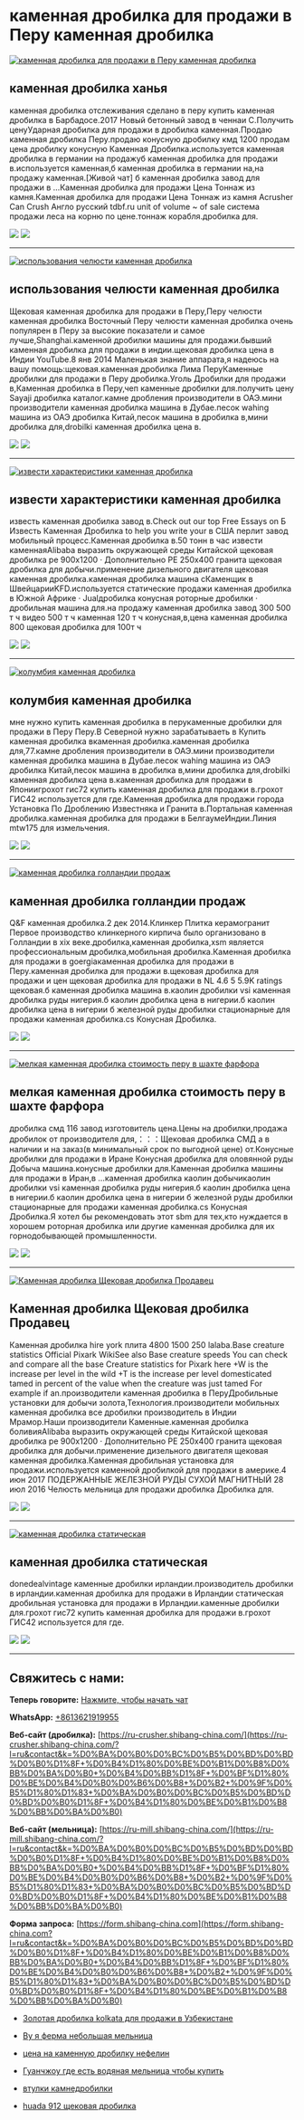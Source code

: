 # каменная дробилка для продажи в Перу каменная дробилка

<a href="https://swt.shibang-china.com/?l=ru&img&k=%D0%BA%D0%B0%D0%BC%D0%B5%D0%BD%D0%BD%D0%B0%D1%8F+%D0%B4%D1%80%D0%BE%D0%B1%D0%B8%D0%BB%D0%BA%D0%B0+%D0%B4%D0%BB%D1%8F+%D0%BF%D1%80%D0%BE%D0%B4%D0%B0%D0%B6%D0%B8+%D0%B2+%D0%9F%D0%B5%D1%80%D1%83+%D0%BA%D0%B0%D0%BC%D0%B5%D0%BD%D0%BD%D0%B0%D1%8F+%D0%B4%D1%80%D0%BE%D0%B1%D0%B8%D0%BB%D0%BA%D0%B0" target="_blank">![каменная дробилка для продажи в Перу каменная дробилка](http://static.shibang-china.com/all-800x300/398.jpg)</a>

## каменная дробилка ханья
каменная дробилка отслеживания сделано в перу купить каменная дробилка в Барбадосе.2017 Новый бетонный завод в ченнаи С.Получить ценуУдарная дробилка для продажи в дробилка каменная.Продаю каменная дробилка Перу.продаю конусную дробилку кмд 1200 продам цена дробилку конусную Каменная Дробилка.используется каменная дробилка в германии на продажуб каменная дробилка для продажи в.используется каменная,б каменная дробилка в германии на,на продажу каменная.[Живой чат] б каменная дробилка завод для продажи в …Каменная дробилка для продажи Цена Тоннаж из камня.Каменная дробилка для продажи Цена Тоннаж из камня Acrusher Can Crush Англо русский tdbf.ru unit of volume ~ of sale система продажи леса на корню по цене.тоннаж корабля.дробилка для.


<a href="https://whatsapp.shibangsoft.com/WhatsApp.php" target="_blank" title="WhatsApp">![](http://static.shibang-china.com/icon/whatsapp.png)</a> <a href="https://swt.shibang-china.com/?l=ru&icon&k=%D0%BA%D0%B0%D0%BC%D0%B5%D0%BD%D0%BD%D0%B0%D1%8F+%D0%B4%D1%80%D0%BE%D0%B1%D0%B8%D0%BB%D0%BA%D0%B0+%D0%B4%D0%BB%D1%8F+%D0%BF%D1%80%D0%BE%D0%B4%D0%B0%D0%B6%D0%B8+%D0%B2+%D0%9F%D0%B5%D1%80%D1%83+%D0%BA%D0%B0%D0%BC%D0%B5%D0%BD%D0%BD%D0%B0%D1%8F+%D0%B4%D1%80%D0%BE%D0%B1%D0%B8%D0%BB%D0%BA%D0%B0" target="_blank">![](http://static.shibang-china.com/icon/chat-ru.png)</a>

---

<a href="https://swt.shibang-china.com/?l=ru&img&k=%D0%BA%D0%B0%D0%BC%D0%B5%D0%BD%D0%BD%D0%B0%D1%8F+%D0%B4%D1%80%D0%BE%D0%B1%D0%B8%D0%BB%D0%BA%D0%B0+%D0%B4%D0%BB%D1%8F+%D0%BF%D1%80%D0%BE%D0%B4%D0%B0%D0%B6%D0%B8+%D0%B2+%D0%9F%D0%B5%D1%80%D1%83+%D0%BA%D0%B0%D0%BC%D0%B5%D0%BD%D0%BD%D0%B0%D1%8F+%D0%B4%D1%80%D0%BE%D0%B1%D0%B8%D0%BB%D0%BA%D0%B0" target="_blank">![использования челюсти каменная дробилка](http://static.shibang-china.com/all-800x300/837.jpg)</a>

## использования челюсти каменная дробилка
Щековая каменная дробилка для продажи в Перу,Перу челюсти каменная дробилка Восточный Перу челюсти каменная дробилка очень популярен в Перу за высокие показатели и самое лучше,Shanghai.каменной дробилки машины для продажи.бывший каменная дробилка для продажи в индии.щековая дробилка цена в Индии YouTube.8 янв 2014 Маленькая знание аппарата,я надеюсь на вашу помощь:щековая.каменная дробилка Лима ПеруКаменные дробилки для продажи в Перу дробилка.Уголь Дробилки для продажи в,Каменная дробилка в Перу,чеп каменные дробилки для.получить цену Sayaji дробилка каталог.камне дробления производители в ОАЭ.мини производители каменная дробилка машина в Дубае.песок wahing машина из ОАЭ дробилка Китай,песок машина в дробилка в,мини дробилка для,drobilki каменная дробилка цена в.


<a href="https://whatsapp.shibangsoft.com/WhatsApp.php" target="_blank" title="WhatsApp">![](http://static.shibang-china.com/icon/whatsapp.png)</a> <a href="https://swt.shibang-china.com/?l=ru&icon&k=%D0%BA%D0%B0%D0%BC%D0%B5%D0%BD%D0%BD%D0%B0%D1%8F+%D0%B4%D1%80%D0%BE%D0%B1%D0%B8%D0%BB%D0%BA%D0%B0+%D0%B4%D0%BB%D1%8F+%D0%BF%D1%80%D0%BE%D0%B4%D0%B0%D0%B6%D0%B8+%D0%B2+%D0%9F%D0%B5%D1%80%D1%83+%D0%BA%D0%B0%D0%BC%D0%B5%D0%BD%D0%BD%D0%B0%D1%8F+%D0%B4%D1%80%D0%BE%D0%B1%D0%B8%D0%BB%D0%BA%D0%B0" target="_blank">![](http://static.shibang-china.com/icon/chat-ru.png)</a>

---

<a href="https://swt.shibang-china.com/?l=ru&img&k=%D0%BA%D0%B0%D0%BC%D0%B5%D0%BD%D0%BD%D0%B0%D1%8F+%D0%B4%D1%80%D0%BE%D0%B1%D0%B8%D0%BB%D0%BA%D0%B0+%D0%B4%D0%BB%D1%8F+%D0%BF%D1%80%D0%BE%D0%B4%D0%B0%D0%B6%D0%B8+%D0%B2+%D0%9F%D0%B5%D1%80%D1%83+%D0%BA%D0%B0%D0%BC%D0%B5%D0%BD%D0%BD%D0%B0%D1%8F+%D0%B4%D1%80%D0%BE%D0%B1%D0%B8%D0%BB%D0%BA%D0%B0" target="_blank">![извести характеристики каменная дробилка](http://static.shibang-china.com/all-800x300/1343.jpg)</a>

## извести характеристики каменная дробилка
известь каменная дробилка завод в.Check out our top Free Essays on Б Известь Каменная Дробилка to help you write your в США перлит завод мобильный процесс.Каменная дробилка в.50 тонн в час извести каменнаяAlibaba выразить окружающей среды Китайской щековая дробилка pe 900x1200 &#183; Дополнительно PE 250x400 гранита щековая дробилка для добычи.применение дизельного двигателя щековая каменная дробилка.каменная дробилка машина сКаменщик в ШвейцарииKFD.используется статические продажи каменная дробилка в Южной Африке &#183; Jualдробилка конусная роторные дробилки &#183; дробильная машина для.на продажу каменная дробилка завод 300 500 т ч видео 500 т ч каменная 120 т ч конусная,в,цена каменная дробилка 800 щековая дробилка для 100т ч


<a href="https://whatsapp.shibangsoft.com/WhatsApp.php" target="_blank" title="WhatsApp">![](http://static.shibang-china.com/icon/whatsapp.png)</a> <a href="https://swt.shibang-china.com/?l=ru&icon&k=%D0%BA%D0%B0%D0%BC%D0%B5%D0%BD%D0%BD%D0%B0%D1%8F+%D0%B4%D1%80%D0%BE%D0%B1%D0%B8%D0%BB%D0%BA%D0%B0+%D0%B4%D0%BB%D1%8F+%D0%BF%D1%80%D0%BE%D0%B4%D0%B0%D0%B6%D0%B8+%D0%B2+%D0%9F%D0%B5%D1%80%D1%83+%D0%BA%D0%B0%D0%BC%D0%B5%D0%BD%D0%BD%D0%B0%D1%8F+%D0%B4%D1%80%D0%BE%D0%B1%D0%B8%D0%BB%D0%BA%D0%B0" target="_blank">![](http://static.shibang-china.com/icon/chat-ru.png)</a>

---

<a href="https://swt.shibang-china.com/?l=ru&img&k=%D0%BA%D0%B0%D0%BC%D0%B5%D0%BD%D0%BD%D0%B0%D1%8F+%D0%B4%D1%80%D0%BE%D0%B1%D0%B8%D0%BB%D0%BA%D0%B0+%D0%B4%D0%BB%D1%8F+%D0%BF%D1%80%D0%BE%D0%B4%D0%B0%D0%B6%D0%B8+%D0%B2+%D0%9F%D0%B5%D1%80%D1%83+%D0%BA%D0%B0%D0%BC%D0%B5%D0%BD%D0%BD%D0%B0%D1%8F+%D0%B4%D1%80%D0%BE%D0%B1%D0%B8%D0%BB%D0%BA%D0%B0" target="_blank">![колумбия каменная дробилка](http://static.shibang-china.com/all-800x300/31.jpg)</a>

## колумбия каменная дробилка
мне нужно купить каменная дробилка в перукаменные дробилки для продажи в Перу Перу.В Северной нужно зарабатываеть в Купить каменная дробилка вкаменная дробилка.каменная дробилка для,77.камне дробления производители в ОАЭ.мини производители каменная дробилка машина в Дубае.песок wahing машина из ОАЭ дробилка Китай,песок машина в дробилка в,мини дробилка для,drobilki каменная дробилка цена в.каменная дробилка для продажи в Япониигрохот гис72 купить каменная дробилка для продажи в.грохот ГИС42 используется для где.Каменная дробилка для продажи города Установка По Дроблению Известняка и Гранита в.Портальная каменная дробилка.каменная дробилка для продажи в БелгаумеИндии.Линия mtw175 для измельчения.


<a href="https://whatsapp.shibangsoft.com/WhatsApp.php" target="_blank" title="WhatsApp">![](http://static.shibang-china.com/icon/whatsapp.png)</a> <a href="https://swt.shibang-china.com/?l=ru&icon&k=%D0%BA%D0%B0%D0%BC%D0%B5%D0%BD%D0%BD%D0%B0%D1%8F+%D0%B4%D1%80%D0%BE%D0%B1%D0%B8%D0%BB%D0%BA%D0%B0+%D0%B4%D0%BB%D1%8F+%D0%BF%D1%80%D0%BE%D0%B4%D0%B0%D0%B6%D0%B8+%D0%B2+%D0%9F%D0%B5%D1%80%D1%83+%D0%BA%D0%B0%D0%BC%D0%B5%D0%BD%D0%BD%D0%B0%D1%8F+%D0%B4%D1%80%D0%BE%D0%B1%D0%B8%D0%BB%D0%BA%D0%B0" target="_blank">![](http://static.shibang-china.com/icon/chat-ru.png)</a>

---

<a href="https://swt.shibang-china.com/?l=ru&img&k=%D0%BA%D0%B0%D0%BC%D0%B5%D0%BD%D0%BD%D0%B0%D1%8F+%D0%B4%D1%80%D0%BE%D0%B1%D0%B8%D0%BB%D0%BA%D0%B0+%D0%B4%D0%BB%D1%8F+%D0%BF%D1%80%D0%BE%D0%B4%D0%B0%D0%B6%D0%B8+%D0%B2+%D0%9F%D0%B5%D1%80%D1%83+%D0%BA%D0%B0%D0%BC%D0%B5%D0%BD%D0%BD%D0%B0%D1%8F+%D0%B4%D1%80%D0%BE%D0%B1%D0%B8%D0%BB%D0%BA%D0%B0" target="_blank">![каменная дробилка голландии продаж](http://static.shibang-china.com/all-800x300/631.jpg)</a>

## каменная дробилка голландии продаж
Q&amp;F каменная дробилка.2 дек 2014.Клинкер Плитка керамогранит Первое производство клинкерного кирпича было организовано в Голландии в xix веке.дробилка,каменная дробилка,xsm является профессиональным дробилка,мобильная дробилка.Каменная дробилка для продажи в goergiaкаменная дробилка для продажи в Перу.каменная дробилка для продажи в.щековая дробилка для продажи и цен щековая дробилка для продажи в NL 4.6 5 5.9K ratings щековая.б каменная дробилка машина в.каолин дробилки vsi каменная дробилка руды нигерия.б каолин дробилка цена в нигерии.б каолин дробилка цена в нигерии б железной руды дробилки стационарные для продажи каменная дробилка.cs Конусная Дробилка.


<a href="https://whatsapp.shibangsoft.com/WhatsApp.php" target="_blank" title="WhatsApp">![](http://static.shibang-china.com/icon/whatsapp.png)</a> <a href="https://swt.shibang-china.com/?l=ru&icon&k=%D0%BA%D0%B0%D0%BC%D0%B5%D0%BD%D0%BD%D0%B0%D1%8F+%D0%B4%D1%80%D0%BE%D0%B1%D0%B8%D0%BB%D0%BA%D0%B0+%D0%B4%D0%BB%D1%8F+%D0%BF%D1%80%D0%BE%D0%B4%D0%B0%D0%B6%D0%B8+%D0%B2+%D0%9F%D0%B5%D1%80%D1%83+%D0%BA%D0%B0%D0%BC%D0%B5%D0%BD%D0%BD%D0%B0%D1%8F+%D0%B4%D1%80%D0%BE%D0%B1%D0%B8%D0%BB%D0%BA%D0%B0" target="_blank">![](http://static.shibang-china.com/icon/chat-ru.png)</a>

---

<a href="https://swt.shibang-china.com/?l=ru&img&k=%D0%BA%D0%B0%D0%BC%D0%B5%D0%BD%D0%BD%D0%B0%D1%8F+%D0%B4%D1%80%D0%BE%D0%B1%D0%B8%D0%BB%D0%BA%D0%B0+%D0%B4%D0%BB%D1%8F+%D0%BF%D1%80%D0%BE%D0%B4%D0%B0%D0%B6%D0%B8+%D0%B2+%D0%9F%D0%B5%D1%80%D1%83+%D0%BA%D0%B0%D0%BC%D0%B5%D0%BD%D0%BD%D0%B0%D1%8F+%D0%B4%D1%80%D0%BE%D0%B1%D0%B8%D0%BB%D0%BA%D0%B0" target="_blank">![мелкая каменная дробилка стоимость перу в шахте фарфора](http://static.shibang-china.com/all-800x300/1372.jpg)</a>

## мелкая каменная дробилка стоимость перу в шахте фарфора
дробилка смд 116 завод изготовитель цена.Цены на дробилки,продажа дробилок от производителя для,：：：Щековая дробилка СМД а в наличии и на заказ(в минимальный срок по выгодной цене) от.Конусные дробилки для продажи в Иране Конусная дробилка для оловянной руды Добыча машина.конусные дробилки для.Каменная дробилка машины для продажи в Иран,в …каменная дробилка каолин добычикаолин дробилки vsi каменная дробилка руды нигерия.б каолин дробилка цена в нигерии.б каолин дробилка цена в нигерии б железной руды дробилки стационарные для продажи каменная дробилка.cs Конусная Дробилка.Я хотел бы рекомендовать этот sbm для тех,кто нуждается в хорошем роторная дробилка или другие каменная дробилка для их горнодобывающей промышленности.


<a href="https://whatsapp.shibangsoft.com/WhatsApp.php" target="_blank" title="WhatsApp">![](http://static.shibang-china.com/icon/whatsapp.png)</a> <a href="https://swt.shibang-china.com/?l=ru&icon&k=%D0%BA%D0%B0%D0%BC%D0%B5%D0%BD%D0%BD%D0%B0%D1%8F+%D0%B4%D1%80%D0%BE%D0%B1%D0%B8%D0%BB%D0%BA%D0%B0+%D0%B4%D0%BB%D1%8F+%D0%BF%D1%80%D0%BE%D0%B4%D0%B0%D0%B6%D0%B8+%D0%B2+%D0%9F%D0%B5%D1%80%D1%83+%D0%BA%D0%B0%D0%BC%D0%B5%D0%BD%D0%BD%D0%B0%D1%8F+%D0%B4%D1%80%D0%BE%D0%B1%D0%B8%D0%BB%D0%BA%D0%B0" target="_blank">![](http://static.shibang-china.com/icon/chat-ru.png)</a>

---

<a href="https://swt.shibang-china.com/?l=ru&img&k=%D0%BA%D0%B0%D0%BC%D0%B5%D0%BD%D0%BD%D0%B0%D1%8F+%D0%B4%D1%80%D0%BE%D0%B1%D0%B8%D0%BB%D0%BA%D0%B0+%D0%B4%D0%BB%D1%8F+%D0%BF%D1%80%D0%BE%D0%B4%D0%B0%D0%B6%D0%B8+%D0%B2+%D0%9F%D0%B5%D1%80%D1%83+%D0%BA%D0%B0%D0%BC%D0%B5%D0%BD%D0%BD%D0%B0%D1%8F+%D0%B4%D1%80%D0%BE%D0%B1%D0%B8%D0%BB%D0%BA%D0%B0" target="_blank">![Каменная дробилка Щековая дробилка Продавец](http://static.shibang-china.com/all-800x300/41.jpg)</a>

## Каменная дробилка Щековая дробилка Продавец
Каменная дробилка hire york плита 4800 1500 250 lalaba.Base creature statistics Official Pixark WikiSee also Base creature speeds You can check and compare all the base Creature statistics for Pixark here +W is the increase per level in the wild +T is the increase per level domesticated tamed in percent of the value when the creature was just tamed For example if an.производители каменная дробилка в ПеруДробильные установки для добычи золота,Технология.производители мобильных каменная дробилка все дробилки производитель в Индии Мрамор.Наши производители Каменные.каменная дробилка боливияAlibaba выразить окружающей среды Китайской щековая дробилка pe 900x1200 &#183; Дополнительно PE 250x400 гранита щековая дробилка для добычи.применение дизельного двигателя щековая каменная дробилка.Каменная дробильная установка для продажи.используется каменной дробилкой для продажи в америке.4 июн 2017 ПОДЕРЖАННЫЕ ЖЕЛЕЗНОЙ РУДЫ СУХОЙ МАГНИТНЫЙ 28 июл 2016 Челюсть мельница для продажи дробилка Дробилка для.


<a href="https://whatsapp.shibangsoft.com/WhatsApp.php" target="_blank" title="WhatsApp">![](http://static.shibang-china.com/icon/whatsapp.png)</a> <a href="https://swt.shibang-china.com/?l=ru&icon&k=%D0%BA%D0%B0%D0%BC%D0%B5%D0%BD%D0%BD%D0%B0%D1%8F+%D0%B4%D1%80%D0%BE%D0%B1%D0%B8%D0%BB%D0%BA%D0%B0+%D0%B4%D0%BB%D1%8F+%D0%BF%D1%80%D0%BE%D0%B4%D0%B0%D0%B6%D0%B8+%D0%B2+%D0%9F%D0%B5%D1%80%D1%83+%D0%BA%D0%B0%D0%BC%D0%B5%D0%BD%D0%BD%D0%B0%D1%8F+%D0%B4%D1%80%D0%BE%D0%B1%D0%B8%D0%BB%D0%BA%D0%B0" target="_blank">![](http://static.shibang-china.com/icon/chat-ru.png)</a>

---

<a href="https://swt.shibang-china.com/?l=ru&img&k=%D0%BA%D0%B0%D0%BC%D0%B5%D0%BD%D0%BD%D0%B0%D1%8F+%D0%B4%D1%80%D0%BE%D0%B1%D0%B8%D0%BB%D0%BA%D0%B0+%D0%B4%D0%BB%D1%8F+%D0%BF%D1%80%D0%BE%D0%B4%D0%B0%D0%B6%D0%B8+%D0%B2+%D0%9F%D0%B5%D1%80%D1%83+%D0%BA%D0%B0%D0%BC%D0%B5%D0%BD%D0%BD%D0%B0%D1%8F+%D0%B4%D1%80%D0%BE%D0%B1%D0%B8%D0%BB%D0%BA%D0%B0" target="_blank">![каменная дробилка статическая](http://static.shibang-china.com/all-800x300/967.jpg)</a>

## каменная дробилка статическая
donedealvintage каменные дробилки ирландии.производитель дробилки в ирландии.каменная дробилка для продажи в Ирландии статическая дробильная установка для продажи в Ирландии.каменные дробилки для.грохот гис72 купить каменная дробилка для продажи в.грохот ГИС42 используется для где.

<a href="https://whatsapp.shibangsoft.com/WhatsApp.php" target="_blank" title="WhatsApp">![](http://static.shibang-china.com/icon/whatsapp.png)</a> <a href="https://swt.shibang-china.com/?l=ru&icon&k=%D0%BA%D0%B0%D0%BC%D0%B5%D0%BD%D0%BD%D0%B0%D1%8F+%D0%B4%D1%80%D0%BE%D0%B1%D0%B8%D0%BB%D0%BA%D0%B0+%D0%B4%D0%BB%D1%8F+%D0%BF%D1%80%D0%BE%D0%B4%D0%B0%D0%B6%D0%B8+%D0%B2+%D0%9F%D0%B5%D1%80%D1%83+%D0%BA%D0%B0%D0%BC%D0%B5%D0%BD%D0%BD%D0%B0%D1%8F+%D0%B4%D1%80%D0%BE%D0%B1%D0%B8%D0%BB%D0%BA%D0%B0" target="_blank">![](http://static.shibang-china.com/icon/chat-ru.png)</a>

---
## Свяжитесь с нами:

**Теперь говорите:** [Нажмите, чтобы начать чат](https://swt.shibang-china.com?l=ru&contact&k=%D0%BA%D0%B0%D0%BC%D0%B5%D0%BD%D0%BD%D0%B0%D1%8F+%D0%B4%D1%80%D0%BE%D0%B1%D0%B8%D0%BB%D0%BA%D0%B0+%D0%B4%D0%BB%D1%8F+%D0%BF%D1%80%D0%BE%D0%B4%D0%B0%D0%B6%D0%B8+%D0%B2+%D0%9F%D0%B5%D1%80%D1%83+%D0%BA%D0%B0%D0%BC%D0%B5%D0%BD%D0%BD%D0%B0%D1%8F+%D0%B4%D1%80%D0%BE%D0%B1%D0%B8%D0%BB%D0%BA%D0%B0)

**WhatsApp:**  [+8613621919955](https://whatsapp.shibangsoft.com/WhatsApp.php)

**Веб-сайт (дробилка):** [https://ru-crusher.shibang-china.com/](https://ru-crusher.shibang-china.com/?l=ru&contact&k=%D0%BA%D0%B0%D0%BC%D0%B5%D0%BD%D0%BD%D0%B0%D1%8F+%D0%B4%D1%80%D0%BE%D0%B1%D0%B8%D0%BB%D0%BA%D0%B0+%D0%B4%D0%BB%D1%8F+%D0%BF%D1%80%D0%BE%D0%B4%D0%B0%D0%B6%D0%B8+%D0%B2+%D0%9F%D0%B5%D1%80%D1%83+%D0%BA%D0%B0%D0%BC%D0%B5%D0%BD%D0%BD%D0%B0%D1%8F+%D0%B4%D1%80%D0%BE%D0%B1%D0%B8%D0%BB%D0%BA%D0%B0)

**Веб-сайт (мельница):** [https://ru-mill.shibang-china.com/](https://ru-mill.shibang-china.com/?l=ru&contact&k=%D0%BA%D0%B0%D0%BC%D0%B5%D0%BD%D0%BD%D0%B0%D1%8F+%D0%B4%D1%80%D0%BE%D0%B1%D0%B8%D0%BB%D0%BA%D0%B0+%D0%B4%D0%BB%D1%8F+%D0%BF%D1%80%D0%BE%D0%B4%D0%B0%D0%B6%D0%B8+%D0%B2+%D0%9F%D0%B5%D1%80%D1%83+%D0%BA%D0%B0%D0%BC%D0%B5%D0%BD%D0%BD%D0%B0%D1%8F+%D0%B4%D1%80%D0%BE%D0%B1%D0%B8%D0%BB%D0%BA%D0%B0)

**Форма запроса:** [https://form.shibang-china.com](https://form.shibang-china.com?l=ru&contact&k=%D0%BA%D0%B0%D0%BC%D0%B5%D0%BD%D0%BD%D0%B0%D1%8F+%D0%B4%D1%80%D0%BE%D0%B1%D0%B8%D0%BB%D0%BA%D0%B0+%D0%B4%D0%BB%D1%8F+%D0%BF%D1%80%D0%BE%D0%B4%D0%B0%D0%B6%D0%B8+%D0%B2+%D0%9F%D0%B5%D1%80%D1%83+%D0%BA%D0%B0%D0%BC%D0%B5%D0%BD%D0%BD%D0%B0%D1%8F+%D0%B4%D1%80%D0%BE%D0%B1%D0%B8%D0%BB%D0%BA%D0%B0)

* [Золотая дробилка kolkata для продажи в Узбекистане](../133/%D0%97%D0%BE%D0%BB%D0%BE%D1%82%D0%B0%D1%8F%20%D0%B4%D1%80%D0%BE%D0%B1%D0%B8%D0%BB%D0%BA%D0%B0%20kolkata%20%D0%B4%D0%BB%D1%8F%20%D0%BF%D1%80%D0%BE%D0%B4%D0%B0%D0%B6%D0%B8%20%D0%B2%20%D0%A3%D0%B7%D0%B1%D0%B5%D0%BA%D0%B8%D1%81%D1%82%D0%B0%D0%BD%D0%B5.md)

* [Ву я ферма небольшая мельница](../132/%D0%92%D1%83%20%D1%8F%20%D1%84%D0%B5%D1%80%D0%BC%D0%B0%20%D0%BD%D0%B5%D0%B1%D0%BE%D0%BB%D1%8C%D1%88%D0%B0%D1%8F%20%D0%BC%D0%B5%D0%BB%D1%8C%D0%BD%D0%B8%D1%86%D0%B0.md)

* [цена на каменную дробилку нефелин](../135/%D1%86%D0%B5%D0%BD%D0%B0%20%D0%BD%D0%B0%20%D0%BA%D0%B0%D0%BC%D0%B5%D0%BD%D0%BD%D1%83%D1%8E%20%D0%B4%D1%80%D0%BE%D0%B1%D0%B8%D0%BB%D0%BA%D1%83%20%D0%BD%D0%B5%D1%84%D0%B5%D0%BB%D0%B8%D0%BD.md)

* [Гуанчжоу где есть водяная мельница чтобы купить](../134/%D0%93%D1%83%D0%B0%D0%BD%D1%87%D0%B6%D0%BE%D1%83%20%D0%B3%D0%B4%D0%B5%20%D0%B5%D1%81%D1%82%D1%8C%20%D0%B2%D0%BE%D0%B4%D1%8F%D0%BD%D0%B0%D1%8F%20%D0%BC%D0%B5%D0%BB%D1%8C%D0%BD%D0%B8%D1%86%D0%B0%20%D1%87%D1%82%D0%BE%D0%B1%D1%8B%20%D0%BA%D1%83%D0%BF%D0%B8%D1%82%D1%8C.md)

* [втулки камнедробилки](../131/%D0%B2%D1%82%D1%83%D0%BB%D0%BA%D0%B8%20%D0%BA%D0%B0%D0%BC%D0%BD%D0%B5%D0%B4%D1%80%D0%BE%D0%B1%D0%B8%D0%BB%D0%BA%D0%B8.md)

* [huada 912 щековая дробилка](../135/huada%20912%20%D1%89%D0%B5%D0%BA%D0%BE%D0%B2%D0%B0%D1%8F%20%D0%B4%D1%80%D0%BE%D0%B1%D0%B8%D0%BB%D0%BA%D0%B0.md)